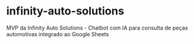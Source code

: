 # infinity-auto-solutions
MVP da Infinity Auto Solutions - Chatbot com IA para consulta de peças automotivas integrado ao Google Sheets
